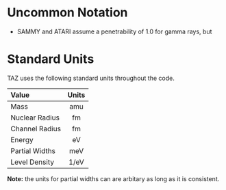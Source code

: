 Uncommon Notation
=================
* SAMMY and ATARI assume a penetrability of 1.0 for gamma rays, but 

Standard Units
==============
TAZ uses the following standard units throughout the code.

| Value          | Units |
|:-------------- |:-----:|
| Mass           | amu   |
| Nuclear Radius | fm    |
| Channel Radius | fm    |
| Energy         | eV    |
| Partial Widths | meV   |
| Level Density  | 1/eV  |

**Note:** the units for partial widths can are arbitary as long as it is consistent.